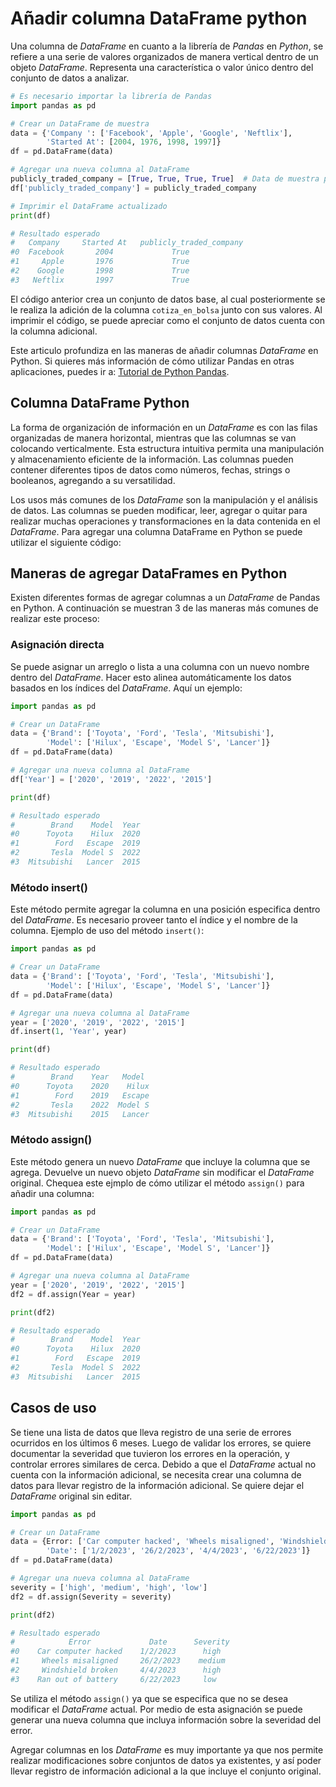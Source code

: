 # Añadir columna DataFrame python

Una columna de _DataFrame_ en cuanto a la librería de _Pandas_ en _Python_, se refiere a una serie de valores organizados de manera vertical dentro de un objeto _DataFrame_. Representa una característica o valor único dentro del conjunto de datos a analizar.

```py
# Es necesario importar la librería de Pandas
import pandas as pd

# Crear un DataFrame de muestra
data = {'Company ': ['Facebook', 'Apple', 'Google', 'Neftlix'],
        'Started At': [2004, 1976, 1998, 1997]}
df = pd.DataFrame(data)

# Agregar una nueva columna al DataFrame
publicly_traded_company = [True, True, True, True]  # Data de muestra para nueva columna
df['publicly_traded_company'] = publicly_traded_company

# Imprimir el DataFrame actualizado
print(df)

# Resultado esperado
#   Company     Started At   publicly_traded_company
#0  Facebook       2004             True
#1     Apple       1976             True
#2    Google       1998             True
#3   Neftlix       1997             True

```

El código anterior crea un conjunto de datos base, al cual posteriormente se le realiza la adición de la columna ```cotiza_en_bolsa``` junto con sus valores. Al imprimir el código, se puede apreciar como el conjunto de datos cuenta con la columna adicional.

Este articulo profundiza en las maneras de añadir columnas _DataFrame_ en Python. Si quieres más información de cómo utilizar Pandas en otras aplicaciones, puedes ir a: [Tutorial de Python Pandas]( https://4geeks.com/es/interactive-exercise/tutorial-pandas-para-machine-learning).

## Columna DataFrame Python

La forma de organización de información en un _DataFrame_ es con las filas organizadas de manera horizontal, mientras que las columnas se van colocando verticalmente. Esta estructura intuitiva permita una manipulación y almacenamiento eficiente de la información. Las columnas pueden contener diferentes tipos de datos como números, fechas, strings o booleanos, agregando a su versatilidad.

Los usos más comunes de los _DataFrame_ son la manipulación y el análisis de datos. Las columnas se pueden modificar, leer, agregar o quitar para realizar muchas operaciones y transformaciones en la data contenida en el _DataFrame_. Para agregar una columna DataFrame en Python se puede utilizar el siguiente código:

## Maneras de agregar DataFrames en Python

Existen diferentes formas de agregar columnas a un _DataFrame_ de Pandas en Python. A continuación se muestran 3 de las maneras más comunes de realizar este proceso:

### Asignación directa

Se puede asignar un arreglo o lista a una columna con un nuevo nombre dentro del _DataFrame_. Hacer esto alinea automáticamente los datos basados en los índices del _DataFrame_. Aquí un ejemplo:

```py
import pandas as pd

# Crear un DataFrame 
data = {'Brand': ['Toyota', 'Ford', 'Tesla', 'Mitsubishi'],
        'Model': ['Hilux', 'Escape', 'Model S', 'Lancer']}
df = pd.DataFrame(data)

# Agregar una nueva columna al DataFrame
df['Year'] = ['2020', '2019', '2022', '2015']

print(df)

# Resultado esperado
#        Brand    Model  Year
#0      Toyota    Hilux  2020
#1        Ford   Escape  2019
#2       Tesla  Model S  2022
#3  Mitsubishi   Lancer  2015
```

### Método insert()

Este método permite agregar la columna en una posición especifica dentro del _DataFrame_. Es necesario proveer tanto el índice y el nombre de la columna. Ejemplo de uso del método `insert()`:

```py
import pandas as pd

# Crear un DataFrame 
data = {'Brand': ['Toyota', 'Ford', 'Tesla', 'Mitsubishi'],
        'Model': ['Hilux', 'Escape', 'Model S', 'Lancer']}
df = pd.DataFrame(data)

# Agregar una nueva columna al DataFrame
year = ['2020', '2019', '2022', '2015']
df.insert(1, 'Year', year)

print(df)

# Resultado esperado
#        Brand    Year   Model
#0      Toyota    2020    Hilux
#1        Ford    2019   Escape
#2       Tesla    2022  Model S
#3  Mitsubishi    2015   Lancer
```

### Método assign() 

Este método genera un nuevo _DataFrame_ que incluye la columna que se agrega. Devuelve un nuevo objeto _DataFrame_ sin modificar el _DataFrame_ original. Chequea este ejmplo de cómo utilizar el método `assign()` para añadir una columna:

```py
import pandas as pd

# Crear un DataFrame 
data = {'Brand': ['Toyota', 'Ford', 'Tesla', 'Mitsubishi'],
        'Model': ['Hilux', 'Escape', 'Model S', 'Lancer']}
df = pd.DataFrame(data)

# Agregar una nueva columna al DataFrame
year = ['2020', '2019', '2022', '2015']
df2 = df.assign(Year = year)

print(df2)

# Resultado esperado
#        Brand    Model  Year
#0      Toyota    Hilux  2020
#1        Ford   Escape  2019
#2       Tesla  Model S  2022
#3  Mitsubishi   Lancer  2015
```

## Casos de uso

Se tiene una lista de datos que lleva registro de una serie de errores ocurridos en los últimos 6 meses. Luego de validar los errores, se quiere documentar la severidad que tuvieron los errores en la operación, y controlar errores similares de cerca. Debido a que el _DataFrame_ actual no cuenta con la información adicional, se necesita crear una columna de datos para llevar registro de la información adicional. Se quiere dejar el _DataFrame_ original sin editar.

```py
import pandas as pd

# Crear un DataFrame 
data = {Error: ['Car computer hacked', 'Wheels misaligned', 'Windshield broken', 'Ran out of battery'],
        'Date': ['1/2/2023', '26/2/2023', '4/4/2023', '6/22/2023']}
df = pd.DataFrame(data)

# Agregar una nueva columna al DataFrame
severity = ['high', 'medium', 'high', 'low']
df2 = df.assign(Severity = severity)

print(df2)

# Resultado esperado
#            Error             Date      Severity
#0    Car computer hacked    1/2/2023      high
#1     Wheels misaligned     26/2/2023    medium
#2     Windshield broken     4/4/2023      high
#3    Ran out of battery     6/22/2023     low
```

Se utiliza el método `assign()` ya que se especifica que no se desea modificar el _DataFrame_ actual. Por medio de esta asignación se puede generar una nueva columna que incluya información sobre la severidad del error.

Agregar columnas en los _DataFrame_ es muy importante ya que nos permite realizar modificaciones sobre conjuntos de datos ya existentes, y así poder llevar registro de información adicional a la que incluye el conjunto original.
